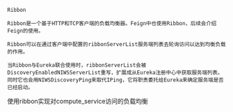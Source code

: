 	Ribbon

	Ribbon是一个基于HTTP和TCP客户端的负载均衡器。Feign中也使用Ribbon，后续会介绍Feign的使用。

	Ribbon可以在通过客户端中配置的ribbonServerList服务端列表去轮询访问以达到均衡负载的作用。

	当Ribbon与Eureka联合使用时，ribbonServerList会被DiscoveryEnabledNIWSServerList重写，扩展成从Eureka注册中心中获取服务端列表。
	同时它也会用NIWSDiscoveryPing来取代IPing，它将职责委托给Eureka来确定服务端是否已经启动。
	
使用ribbon实现对compute_service访问的负载均衡